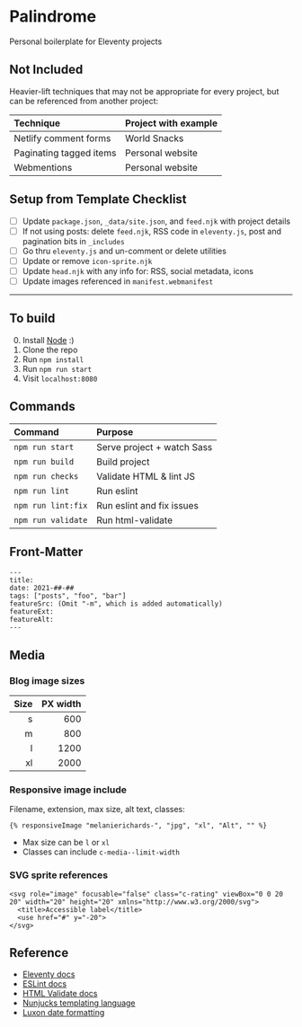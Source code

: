 # Palindrome

Personal boilerplate for Eleventy projects

## Not Included

Heavier-lift techniques that may not be appropriate for every project, but can be referenced from another project:

| Technique                  | Project with example         |
| :------------------------- | :--------------------------- |
| Netlify comment forms      | World Snacks                 |
| Paginating tagged items    | Personal website             |
| Webmentions                | Personal website             |

## Setup from Template Checklist

* [ ] Update `package.json`, `_data/site.json`, and `feed.njk` with project details
* [ ] If not using posts: delete `feed.njk`, RSS code in `eleventy.js`, post and pagination bits in `_includes`
* [ ] Go thru `eleventy.js` and un-comment or delete utilities
* [ ] Update or remove `icon-sprite.njk`
* [ ] Update `head.njk` with any info for: RSS, social metadata, icons
* [ ] Update images referenced in `manifest.webmanifest`

-------------------------------------------------------------

## To build

0. Install [Node](https://nodejs.org/) :)
1. Clone the repo
2. Run `npm install`
3. Run `npm run start`
4. Visit `localhost:8080`

## Commands

| Command                      | Purpose                      |
| :--------------------------- | :--------------------------- |
| `npm run start`              | Serve project + watch Sass   |
| `npm run build`              | Build project                |
| `npm run checks`             | Validate HTML & lint JS      |
| `npm run lint`               | Run eslint                   |
| `npm run lint:fix`           | Run eslint and fix issues    |
| `npm run validate`           | Run html-validate            |

## Front-Matter

```
---
title: 
date: 2021-##-##
tags: ["posts", "foo", "bar"]
featureSrc: (Omit "-m", which is added automatically)
featureExt: 
featureAlt: 
---
```

## Media

### Blog image sizes

| Size | PX width |
| ---: | -------: |
| s    | 600      |
| m    | 800      |
| l    | 1200     |
| xl   | 2000     |

### Responsive image include

Filename, extension, max size, alt text, classes:

```
{% responsiveImage "melanierichards-", "jpg", "xl", "Alt", "" %}
```

* Max size can be `l` or `xl`
* Classes can include `c-media--limit-width`

### SVG sprite references

```
<svg role="image" focusable="false" class="c-rating" viewBox="0 0 20 20" width="20" height="20" xmlns="http://www.w3.org/2000/svg">
  <title>Accessible label</title>
  <use href="#" y="-20">
</svg>
```

## Reference

* [Eleventy docs](https://www.11ty.dev/docs/)
* [ESLint docs](https://eslint.org/)
* [HTML Validate docs](https://html-validate.org/)
* [Nunjucks templating language](https://mozilla.github.io/nunjucks/templating.html)
* [Luxon date formatting](https://moment.github.io/luxon/docs/manual/formatting.html)

